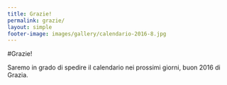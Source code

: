 ```yaml
---
title: Grazie!
permalink: grazie/
layout: simple
footer-image: images/gallery/calendario-2016-8.jpg
---
```


#Grazie!

Saremo in grado di spedire il calendario nei prossimi giorni, buon 2016 di Grazia.

